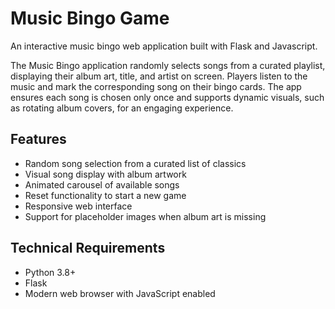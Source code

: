 # Music Bingo Game

An interactive music bingo web application built with Flask and Javascript. 

The Music Bingo application randomly selects songs from a curated playlist, displaying their album art, title, and artist on screen. 
Players listen to the music and mark the corresponding song on their bingo cards. 
The app ensures each song is chosen only once and supports dynamic visuals, such as rotating album covers, for an engaging experience.

## Features

- Random song selection from a curated list of classics
- Visual song display with album artwork
- Animated carousel of available songs
- Reset functionality to start a new game
- Responsive web interface
- Support for placeholder images when album art is missing

## Technical Requirements

- Python 3.8+
- Flask
- Modern web browser with JavaScript enabled